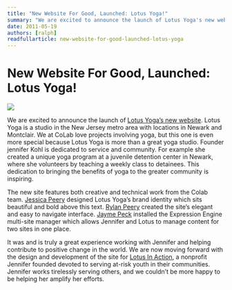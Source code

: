 ```yaml
---
title: "New Website For Good, Launched: Lotus Yoga!"
summary: "We are excited to announce the launch of Lotus Yoga's new website."
date: 2011-05-19
authors: [ralph]
readfullarticle: new-website-for-good-launched-lotus-yoga
---
```


# New Website For Good, Launched: Lotus Yoga!

<a href="http://www.lotusyogamontclair.com/"><img src="/assets/img/blog/2011-05-19.jpg" class="center-element"></a>

We are excited to announce the launch of [Lotus Yoga’s new website](http://www.lotusyogamontclair.com/). Lotus Yoga is a studio in the New Jersey metro area with locations in Newark and Montclair. We at CoLab love projects involving yoga, but this one is even more special because Lotus Yoga is more than a great yoga studio. Founder jennifer Kohl is dedicated to service and community. For example she created a unique yoga program at a juvenile detention center in Newark, where she volunteers by teaching a weekly class to detainees. This dedication to bringing the benefits of yoga to the greater community is inspiring.

The new site features both creative and technical work from the Colab team. [Jessica Peery](http://colab.coop/team) designed Lotus Yoga’s brand identity which sits beautiful and bold above this text. [Rylan Peery](http://colab.coop/team) created the site’s elegant and easy to navigate interface. [Jayme Peck](http://colab.coop/team) installed the Expression Engine multi-site manager which allows Jennifer and Lotus to manage content for two sites in one place.

It was and is truly a great experience working with Jennifer and helping contribute to positive change in the world. We are now moving forward with the design and development of the site for [Lotus In Action](http://lotusinaction.com/), a nonprofit Jennifer founded devoted to serving at-risk youth in their communities. Jennifer works tirelessly serving others, and we couldn’t be more happy to be helping her amplify her efforts.

